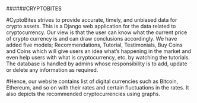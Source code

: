 ######CRYPTOBITES

#CyptoBites strives to provide accurate, timely, and unbiased data for crypto assets.  This is a Django web application for the data related to cryptocurrency. Our view is that the user can know what the current price of crypto currency is and can draw conclusions accordingly. We have added five models; Recommendations, Tutorial, Testimonials, Buy Coins and Coins which will give users an idea what’s happening in the market and even help users with what is cryptocurrency, etc. by watching the tutorials. The database is handled by admins whose responsibility is to add, update or delete any information as required.



#Hence, our website contains list of digital currencies such as Bitcoin, Ethereum, and so on with their rates and certain fluctuations in the rates. It also depicts the recommended cryptocurrencies using graphs.
